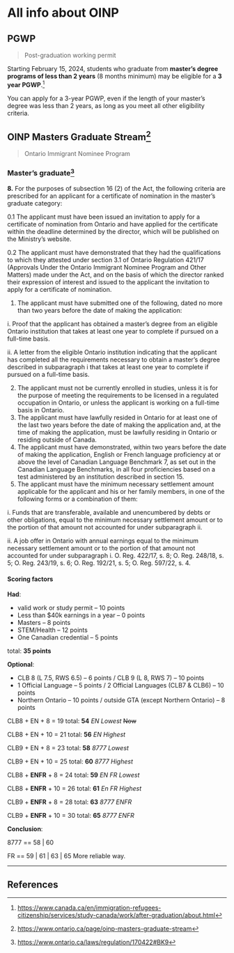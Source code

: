 # All info about OINP

## PGWP

> Post-graduation working permit



Starting February 15, 2024, students who graduate from **master’s degree programs of less than 2 years** (8 months minimum) may be eligible for a **3 year PGWP**.[^1]

You can apply for a 3-year PGWP, even if the length of your master’s degree was less than 2 years, as long as you meet all other eligibility criteria.



## OINP Masters Graduate Stream[^2]

> Ontario Immigrant Nominee Program



### Master’s graduate[^3]

**8.** For the purposes of subsection 16 (2) of the Act, the following criteria are prescribed for an applicant for a certificate of nomination in the master’s graduate category:

0.1 The applicant must have been issued an invitation to apply for a certificate of nomination from Ontario and have applied for the certificate within the deadline determined by the director, which will be published on the Ministry’s website.

0.2 The applicant must have demonstrated that they had the qualifications to which they attested under section 3.1 of Ontario Regulation 421/17 (Approvals Under the Ontario Immigrant Nominee Program and Other Matters) made under the Act, and on the basis of which the director ranked their expression of interest and issued to the applicant the invitation to apply for a certificate of nomination.

1. The applicant must have submitted one of the following, dated no more than two years before the date of making the application:

i. Proof that the applicant has obtained a master’s degree from an eligible Ontario institution that takes at least one year to complete if pursued on a full-time basis.

ii. A letter from the eligible Ontario institution indicating that the applicant has completed all the requirements necessary to obtain a master’s degree described in subparagraph i that takes at least one year to complete if pursued on a full-time basis.

2. The applicant must not be currently enrolled in studies, unless it is for the purpose of meeting the requirements to be licensed in a regulated occupation in Ontario, or unless the applicant is working on a full-time basis in Ontario.
3. The applicant must have lawfully resided in Ontario for at least one of the last two years before the date of making the application and, at the time of making the application, must be lawfully residing in Ontario or residing outside of Canada.
4. The applicant must have demonstrated, within two years before the date of making the application, English or French language proficiency at or above the level of Canadian Language Benchmark 7, as set out in the Canadian Language Benchmarks, in all four proficiencies based on a test administered by an institution described in section 15.
5. The applicant must have the minimum necessary settlement amount applicable for the applicant and his or her family members, in one of the following forms or a combination of them: 

i. Funds that are transferable, available and unencumbered by debts or other obligations, equal to the minimum necessary settlement amount or to the portion of that amount not accounted for under subparagraph ii.

ii. A job offer in Ontario with annual earnings equal to the minimum necessary settlement amount or to the portion of that amount not accounted for under subparagraph i. O. Reg. 422/17, s. 8; O. Reg. 248/18, s. 5; O. Reg. 243/19, s. 6; O. Reg. 192/21, s. 5; O. Reg. 597/22, s. 4.



#### Scoring factors

**Had**: 

- valid work or study permit – 10 points
- Less than $40k earnings in a year – 0 points
- Masters – 8 points
- STEM/Health – 12 points
- One Canadian credential – 5 points

total: **35 points**



**Optional**:

- CLB 8 (L 7.5, RWS 6.5) – 6 points / CLB 9 (L 8, RWS 7) – 10 points
- 1 Official Language – 5 points / 2 Official Languages (CLB7 & CLB6) – 10 points
- Northern Ontario – 10 points / outside GTA (except Northern Ontario) – 8 points

 

CLB8 + EN + 8 = 19				total: **54**			*EN Lowest*		~~Now~~

CLB8 + EN + 10 = 21			      total: **56**			*EN Highest*



CLB9 + EN + 8 = 23				 total: **58**			*8777 Lowest*

CLB9 + EN + 10 = 25			       total: **60**			*8777 Highest* 



CLB8 + **ENFR** + 8 = 24			    total: **59**			*EN FR Lowest*

CLB8 + **ENFR** + 10 = 26			  total: **61**			*En FR Highest*



CLB9 + **ENFR** + 8 = 28			     total: **63**			*8777 ENFR*

CLB9 + **ENFR** + 10 = 30			   total: **65**			*8777 ENFR*



**Conclusion**:

8777 == 58 | 60

FR == 59 | 61 | 63 | 65			   More reliable way.







---



## References

[^1]: https://www.canada.ca/en/immigration-refugees-citizenship/services/study-canada/work/after-graduation/about.html
[^2]: https://www.ontario.ca/page/oinp-masters-graduate-stream
[^3]: https://www.ontario.ca/laws/regulation/170422#BK9
